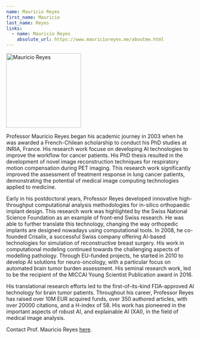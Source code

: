 ```yaml
---
name: Mauricio Reyes
first_name: Mauricio
last_name: Reyes
links:
  - name: Mauricio Reyes
    absolute_url: https://www.mauricioreyes.me/aboutme.html
---
```


<img src="/bart25/assets/images/mreyes.jpeg" alt="Mauricio Reyes" width="200"/>

Professor Mauricio Reyes began his academic journey in 2003 when he was awarded a French-Chilean scholarship to conduct his PhD studies at INRIA, France. His research work focuse on developing AI technologies to improve the workflow for cancer patients. His PhD thesis resulted in the development of novel image reconstruction techniques for respiratory motion compensation during PET imaging. This research work significantly improved the assessment of treatment response in lung cancer patients, demonstrating the potential of medical image computing technologies applied to medicine.

Early in his postdoctoral years, Professor Reyes developed innovative high-throughput computational analysis methodologies for in-silico orthopaedic implant design. This research work was highlighted by the Swiss National Science Foundation as an example of front-end Swiss research. He was able to further translate this technology, changing the way orthopedic implants are designed nowadays using computational tools. In 2008, he co-founded Crisalix, a successful Swiss company offering AI-based technologies for simulation of reconstructive breast surgery. His work in computational modeling continued towards the challenging aspects of modelling pathology. Through EU-funded projects, he started in 2010 to develop AI solutions for neuro-oncology, with a particular focus on automated brain tumor burden assessment. His seminal research work, led to be the recipient of the MICCAI Young Scientist Publication award in 2016. 

His translational research efforts led to the first-of-its-kind FDA-approved AI technology for brain tumor patients. Throughout his career, Professor Reyes has raised over 10M EUR acquired funds, over 350 authored articles, with over 20000 citations, and a H-index of 58. His work has pioneered in the important aspects of robust AI, and explainable AI (XAI), in the field of medical image analysis.

Contact Prof. Mauricio Reyes [here](mailto:mauricio.reyes@med.unibe.ch).